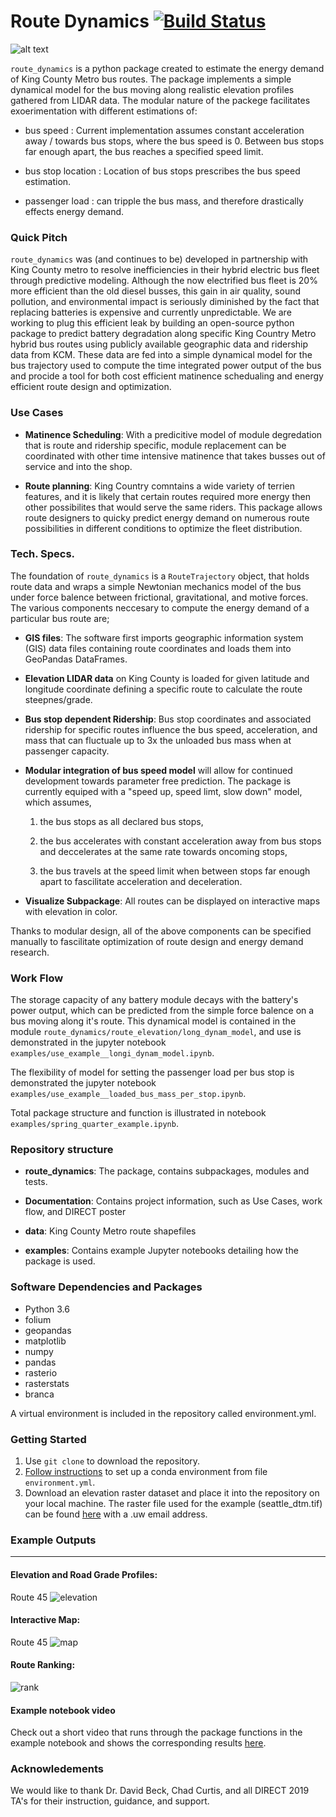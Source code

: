 # Route Dynamics [![Build Status](https://travis-ci.com/metromojo/Route_Dynamics.svg?branch=master)](https://travis-ci.com/metromojo/Route_Dynamics)

![alt text][logo]

[logo]: https://github.com/metromojo/Route_Dynamics/blob/master/Documentation/logo.JPG

`route_dynamics` is a python package created to estimate the energy demand of King County Metro bus routes. 
The package implements a simple dynamical model for the bus moving along realistic elevation profiles gathered from LIDAR data. The modular nature of the packege facilitates exoerimentation with different estimations of:

* bus speed : Current implementation assumes constant acceleration away / towards bus stops, where the bus speed is 0. Between bus stops far enough apart, the bus reaches a specified speed limit. 

* bus stop location : Location of bus stops prescribes the bus speed estimation.

* passenger load : can tripple the bus mass, and therefore drastically effects energy demand.  


### Quick Pitch 

`route_dynamics` was (and continues to be) developed in partnership with King County metro to resolve inefficiencies in their hybrid electric bus fleet through predictive modeling. 
Although the now electrified bus fleet is 20% more efficient than the old diesel busses, this gain in air quality, sound pollution, and environmental impact is seriously diminished by the fact that replacing batteries is expensive and currently unpredictable. 
We are working to plug this efficient leak by building an open-source python package to predict battery degradation along specific King Country Metro hybrid bus routes using publicly available geographic data and ridership data from KCM. These data are fed into a simple dynamical model for the bus trajectory used to compute the time integrated power output of the bus and procide a tool for both cost efficient matinence schedualing and energy efficient route design and optimization.

### Use Cases

* **Matinence Scheduling**: 
With a predicitive model of module degredation that is route and ridership specific, module replacement can be coordinated with other time intensive matinence that takes busses out of service and into the shop. 
   
* **Route planning**:
King Country comntains a wide variety of terrien features, and it is likely that certain routes required more energy then other possibilites that would serve the same riders. This package allows route designers to quicky predict energy demand on numerous route possibilities in different conditions to optimize the fleet distribution.  

### Tech. Specs.

The foundation of `route_dynamics` is a `RouteTrajectory` object, that holds route data and wraps a simple Newtonian mechanics model of the bus under force balence between frictional, gravitational, and motive forces. The various components neccesary to compute the energy demand of a particular bus route are; 
	
* **GIS files**: The software first imports geographic information system (GIS) data files containing route coordinates and loads them into GeoPandas DataFrames. 

* **Elevation LIDAR data** on King County is loaded for given latitude and longitude coordinate defining a specific route to calculate the route steepnes/grade.

* **Bus stop dependent Ridership**: Bus stop coordinates and associated ridership for specific routes influence the bus speed, acceleration, and mass that can fluctuale up to 3x the unloaded bus mass when at passenger capacity.  

* **Modular integration of bus speed model** will allow for continued development towards parameter free prediction. 
The package is currently equiped with a "speed up, speed limt, slow down" model, which assumes,

    1) the bus stops as all declared bus stops, 

    2) the bus accelerates with constant acceleration away from bus stops and deccelerates at the same rate towards oncoming stops,

    3) the bus travels at the speed limit when between stops far enough apart to fascilitate acceleration and deceleration.

* **Visualize Subpackage**: All routes can be displayed on interactive maps with elevation in color.

Thanks to modular design, all of the above components can be specified manually to fascilitate optimization of route design and energy demand research. 

 
### Work Flow

<!-- !!! UPDATE !!! -->

The storage capacity of any battery module decays with the battery's power output, which can be predicted from the simple force balence on a bus moving along it's route. This dynamical model is contained in the module `route_dynamics/route_elevation/long_dynam_model`, and use is demonstrated in the jupyter notebook `examples/use_example__longi_dynam_model.ipynb`.

The flexibility of model for setting the passenger load per bus stop is demonstrated the jupyter notebook `examples/use_example__loaded_bus_mass_per_stop.ipynb`.

Total package structure and function is illustrated in notebook `examples/spring_quarter_example.ipynb`.

<!-- ![alt text][flowchart]

[flow]: https://github.com/metromojo/Route_Dynamics/blob/master/Documentation/FlowChart.PNG -->





### Repository structure

* **route_dynamics**: The package, contains subpackages, modules and tests.

* **Documentation**: Contains project information, such as Use 
Cases, work flow, and DIRECT poster

* **data**: King County Metro route shapefiles

* **examples**: Contains example Jupyter notebooks detailing how the package is used.  


### Software Dependencies and Packages

* Python 3.6
* folium
* geopandas
* matplotlib
* numpy
* pandas
* rasterio
* rasterstats
* branca

A virtual environment is included in the repository called environment.yml.

### Getting Started

1. Use `git clone` to download the repository.
2. [Follow instructions](https://docs.conda.io/projects/conda/en/latest/user-guide/tasks/manage-environments.html#creating-an-environment-from-an-environment-yml-file) to set up a conda environment from file `environment.yml`.
3. Download an elevation raster dataset and place it into the repository on your local 
machine. The raster file used for the example (seattle_dtm.tif) can be found 
[here](https://drive.google.com/open?id=1V8-VIPGcNJ4l7Bd7OYDjIstFb1dsyhxH) with a .uw email address. 

### Example Outputs
___
#### Elevation and Road Grade Profiles:
Route 45
![elevation]

[elevation]: https://github.com/metromojo/Route_Dynamics/blob/master/examples/README_results/route45_profile.png

#### Interactive Map:
Route 45
![map]

[map]: https://github.com/metromojo/Route_Dynamics/blob/master/examples/README_results/map45.PNG

#### Route Ranking:

![rank]

[rank]: https://github.com/metromojo/Route_Dynamics/blob/master/examples/README_results/ranking_example.png

#### Example notebook video
Check out a short video that runs through the package functions in the example notebook and shows the corresponding results 
[here](https://drive.google.com/open?id=1ZpiIEzNWV0T_pzcjw9jkn3GkSxMLdkwo).



### Acknowledements

We would like to thank Dr. David Beck, Chad Curtis, and all DIRECT 2019 TA's for their 
instruction, guidance, and support. 
 
